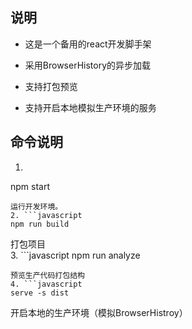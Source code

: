 ## 说明  
* 这是一个备用的react开发脚手架  
- 采用BrowserHistory的异步加载  
* 支持打包预览  
- 支持开启本地模拟生产环境的服务  
## 命令说明
1. ```javascript
npm start
```
运行开发环境。  
2. ```javascript
npm run build
```
打包项目  
3. ```javascript
npm run analyze
```
预览生产代码打包结构  
4. ```javascript
serve -s dist
```
开启本地的生产环境（模拟BrowserHistroy）
    